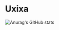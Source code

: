 # Uxixa

![Anurag's GitHub stats](https://github-readme-stats.vercel.app/apiPedrocasssanuraghazra&show_icons=true&theme=transparent)
